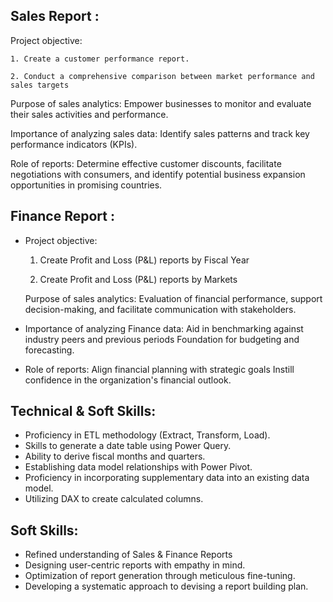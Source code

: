 ## Sales Report :


Project objective:

    1. Create a customer performance report.

    2. Conduct a comprehensive comparison between market performance and sales targets

Purpose of sales analytics: Empower businesses to monitor and evaluate their sales activities and performance.

Importance of analyzing sales data: Identify sales patterns and track key performance indicators (KPIs).

Role of reports: Determine effective customer discounts, facilitate negotiations with consumers, and identify potential business expansion opportunities in promising countries.


## Finance Report :

- Project objective:

    1. Create Profit and Loss (P&L) reports by Fiscal Year 

    2. Create Profit and Loss (P&L) reports by Markets
  
  Purpose of sales analytics: Evaluation of financial performance, support decision-making, and facilitate communication with stakeholders.

- Importance of analyzing Finance data: Aid in benchmarking against industry peers and previous periods Foundation for budgeting and forecasting.

- Role of reports: Align financial planning with strategic goals Instill confidence in the organization's financial outlook.


## Technical & Soft Skills:
- 	Proficiency in ETL methodology (Extract, Transform, Load).
- 	Skills to generate a date table using Power Query.
- 	Ability to derive fiscal months and quarters.
- 	Establishing data model relationships with Power Pivot.
- 	Proficiency in incorporating supplementary data into an existing data model.
- 	Utilizing DAX to create calculated columns.

## Soft Skills:
- 	Refined understanding of Sales & Finance Reports
- 	Designing user-centric reports with empathy in mind.
- 	Optimization of report generation through meticulous fine-tuning.
- 	Developing a systematic approach to devising a report building plan.
